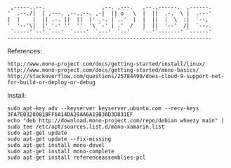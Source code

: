      ,-----.,--.                  ,--. ,---.   ,--.,------.  ,------.
    '  .--./|  | ,---. ,--.,--. ,-|  || o   \  |  ||  .-.  \ |  .---'
    |  |    |  || .-. ||  ||  |' .-. |`..'  |  |  ||  |  \  :|  `--, 
    '  '--'\|  |' '-' ''  ''  '\ `-' | .'  /   |  ||  '--'  /|  `---.
     `-----'`--' `---'  `----'  `---'  `--'    `--'`-------' `------'
    ----------------------------------------------------------------- 


References:

    http://www.mono-project.com/docs/getting-started/install/linux/
    http://www.mono-project.com/docs/getting-started/mono-basics/
    http://stackoverflow.com/questions/25784490/does-cloud-9-support-net-for-build-or-deploy-or-debug

Install:

    sudo apt-key adv --keyserver keyserver.ubuntu.com --recv-keys 3FA7E0328081BFF6A14DA29AA6A19B38D3D831EF
    echo "deb http://download.mono-project.com/repo/debian wheezy main" | sudo tee /etc/apt/sources.list.d/mono-xamarin.list
    sudo apt-get update
    sudo apt-get update --fix-missing
    sudo apt-get install mono-devel
    sudo apt-get install mono-complete
    sudo apt-get install referenceassemblies-pcl
